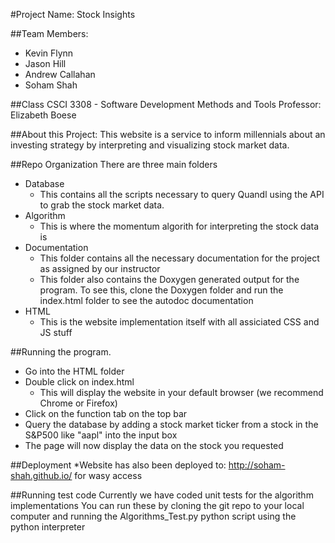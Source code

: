 #Project Name: Stock Insights

##Team Members:
* Kevin Flynn
* Jason Hill
* Andrew Callahan
* Soham Shah

##Class
CSCI 3308 - Software Development Methods and Tools
Professor: Elizabeth Boese

##About this Project:
This website is a service to inform millennials about an investing strategy by interpreting and visualizing stock market data. 

##Repo Organization
There are three main folders
* Database
  * This contains all the scripts necessary to query Quandl using the API to grab the stock market data.
* Algorithm
  * This is where the momentum algorith for interpreting the stock data is
* Documentation
  * This folder contains all the necessary documentation for the project as assigned by our instructor
  * This folder also contains the Doxygen generated output for the program. To see this, clone the Doxygen folder and run the index.html folder to see the autodoc documentation
* HTML
  * This is the website implementation itself with all assiciated CSS and JS stuff

##Running the program.
* Go into the HTML folder 
* Double click on index.html 
  * This will display the website in your default browser (we recommend Chrome or Firefox)
* Click on the function tab on the top bar
* Query the database by adding a stock market ticker from a stock in the S&P500 like "aapl" into the input box
* The page will now display the data on the stock you requested

##Deployment
*Website has also been deployed to: http://soham-shah.github.io/ for wasy access

##Running test code
Currently we have coded unit tests for the algorithm implementations
You can run these by cloning the git repo to your local computer and running the Algorithms_Test.py python script using the python interpreter

